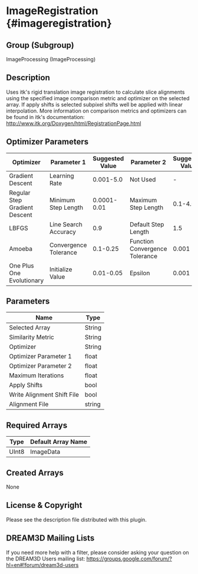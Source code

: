 ImageRegistration {#imageregistration}
=====

## Group (Subgroup) ##
ImageProcessing (ImageProcessing)


## Description ##
Uses itk's rigid translation image registration to calculate slice alignments using the specified image comparison metric and optimizer on the selected array. If apply shifts is selected subpixel shifts well be applied with linear interpolation. More information on comparison metrics and optimizers can be found in itk's documentation: http://www.itk.org/Doxygen/html/RegistrationPage.html

## Optimizer Parameters ##
| Optimizer | Parameter 1 | Suggested Value | Parameter 2 | Suggested Value | Suggested Iterations |
|-----------|-------------|-----------------|-------------|-----------------|----------------------|
| Gradient Descent | Learning Rate | 0.001-5.0 | Not Used | - | 200 |
| Regular Step Gradient Descent | Minimum Step Length | 0.0001-0.01 | Maximum Step Length | 0.1-4.0 | 200-500 |
| LBFGS | Line Search Accuracy | 0.9 | Default Step Length | 1.5 | 1000 |
| Amoeba | Convergence Tolerance | 0.1-0.25 | Function Convergence Tolerance | 0.001 | 200 |
| One Plus One Evolutionary | Initialize Value | 0.01-0.05 | Epsilon | 0.001 | 2000-4000 |


## Parameters ##
| Name             | Type |
|------------------|------|
| Selected Array | String |
| Similarity Metric | String |
| Optimizer| String |
| Optimizer Parameter 1| float |
| Optimizer Parameter 2 | float |
| Maximum Iterations | float |
| Apply Shifts | bool |
| Write Alignment Shift File | bool |
| Alignment File | string |

## Required Arrays ##

| Type | Default Array Name | 
|------|--------------------|
| UInt8  | ImageData     |


## Created Arrays ##

None




## License & Copyright ##

Please see the description file distributed with this plugin.

## DREAM3D Mailing Lists ##

If you need more help with a filter, please consider asking your question on the DREAM3D Users mailing list:
https://groups.google.com/forum/?hl=en#!forum/dream3d-users




